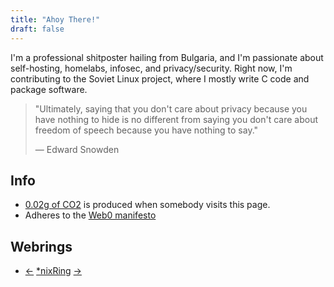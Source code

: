 ```yaml
---
title: "Ahoy There!"
draft: false
---
```

I'm a professional shitposter hailing from Bulgaria, and I'm passionate about self-hosting, homelabs, infosec, and privacy/security. Right now, I'm contributing to the Soviet Linux project, where I mostly write C code and package software.

> "Ultimately, saying that you don't care about privacy because you have nothing to hide is no different from saying you don't care about freedom of speech because you have nothing to say."
>
> ― Edward Snowden

## Info
* [0.02g of CO2](https://www.websitecarbon.com/website/theholytachanka-com/) is produced when somebody visits this page.
* Adheres to the [Web0 manifesto](https://web0.small-web.org/)

## Webrings

- [←](https://newdigitalera.org) [*nixRing](https://teethinvitro.neocities.org/webring/linuxring/) [→](https://tommi.space/)
